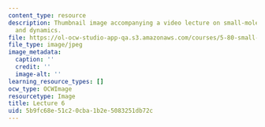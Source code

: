 ```yaml
---
content_type: resource
description: Thumbnail image accompanying a video lecture on small-molecule spectroscopy
  and dynamics.
file: https://ol-ocw-studio-app-qa.s3.amazonaws.com/courses/5-80-small-molecule-spectroscopy-and-dynamics-fall-2008/5b9fc68e51c20cba1b2e5083251db72c_mit5_80f08lec6_th.jpg
file_type: image/jpeg
image_metadata:
  caption: ''
  credit: ''
  image-alt: ''
learning_resource_types: []
ocw_type: OCWImage
resourcetype: Image
title: Lecture 6
uid: 5b9fc68e-51c2-0cba-1b2e-5083251db72c
---
```

